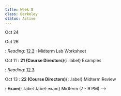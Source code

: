 ```yaml
---
title: Week 8
class: Berkeley
status: Active
---
```


Oct 24

Oct 26


<!--
Oct 9
: **20 (Sahai)**{: .label} Causality
  <!-- : [Slides]() &#8226; [Demos]() &#8226; [Video]() -->
: *Reading:* [12.2](https://inferentialthinking.com/chapters/12/2/Causality.html)
  : Midterm Lab Worksheet

Oct 11
: **21 (Course Directors)**{: .label} Examples
  <!-- : [Slides]() &#8226; [Demos]() &#8226; [Video]() -->
: *Reading:* [12.3](https://inferentialthinking.com/chapters/12/3/Deflategate.html)

Oct 13
: **22 (Course Directors)**{: .label} Midterm Review
  <!-- : [Slides]() &#8226; [Demos]() &#8226; [Video]() -->
: **Exam**{: .label .label-exam} Midterm (7 - 9 PM)
-->